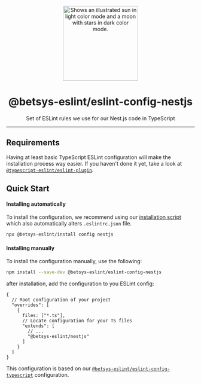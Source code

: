 <p align="center">
  <picture>
    <source media="(prefers-color-scheme: dark)" srcset="https://user-images.githubusercontent.com/19550608/189107427-33501040-d335-4081-a339-0532a88cc5be.svg">
    <source media="(prefers-color-scheme: light)" srcset="https://user-images.githubusercontent.com/19550608/189107408-a7845b2c-1256-4489-8de5-2891b60f7b16.svg">
    <img width="200px" alt="Shows an illustrated sun in light color mode and a moon with stars in dark color mode." src="https://user-images.githubusercontent.com/19550608/189107408-a7845b2c-1256-4489-8de5-2891b60f7b16.svg">
  </picture>
</p>
<h1 align="center">@betsys-eslint/eslint-config-nestjs</h1>
<p align="center">Set of ESLint rules we use for our Nest.js code in TypeScript</p>

---

## Requirements
Having at least basic TypeScript ESLint configuration will make the installation process way easier.
If you haven't done it yet, take a look at [`@typescript-eslint/eslint-plugin`](https://github.com/typescript-eslint/typescript-eslint/tree/main/packages/eslint-plugin).

## Quick Start

#### Installing automatically
To install the configuration, we recommend using our [installation script](https://github.com/betsys-com/betsys-eslint/tree/main/packages/install)
which also automatically alters `.eslintrc.json` file.
```bash
npx @betsys-eslint/install config nestjs
```

#### Installing manually
To install the configuration manually, use the following:
```bash
npm install --save-dev @betsys-eslint/eslint-config-nestjs
```

after installation, add the configuration to you ESLint config:
```json5
{
  // Root configuration of your project
  "overrides": [
    {
      files: ["*.ts"],
      // Locate configuration for your TS files
      "extends": [
        // ...
        "@betsys-eslint/nestjs"
      ]
    }
  ]
}
```

This configuration is based on our [`@betsys-eslint/eslint-config-typescript`](https://github.com/betsys-com/betsys-eslint/tree/main/packages/eslint-config-typescript) configuration.

